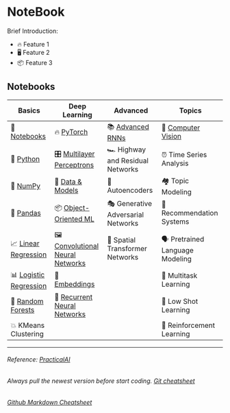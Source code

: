 # NoteBook

Brief Introduction:
- 🔥 Feature 1
- 🖥️ Feature 2
- 📦 Feature 3

## Notebooks
|Basics|Deep Learning|Advanced|Topics|
|-|-|-|-|
| 📓 [Notebooks](www.yoururl.com)  |      🔥 [PyTorch]()         |📚 [Advanced RNNs]()            |📸 [Computer Vision]()    |
| 🐍 [Python]()                    |🎛️ [Multilayer Perceptrons]()|🏎️ Highway and Residual Networks|⏰ Time Series Analysis   |
|🔢 [NumPy]()                      |🔎 [Data & Models]()         |🔮 Autoencoders                 |🏘️ Topic Modeling         |
| 🐼 [Pandas]()                    |📦 [Object-Oriented ML]()    |🎭 Generative Adversarial Networks|🛒 Recommendation Systems|
|📈 [Linear Regression]()          |🖼️ [Convolutional Neural Networks]()|🐝 Spatial Transformer Networks|🗣️ Pretrained Language Modeling|
|📊 [Logistic Regression]()        |📝 [Embeddings]()            |                                 |🤷 Multitask Learning|
|🌳 [Random Forests]()             |📗 [Recurrent Neural Networks]()|                              |🎯 Low Shot Learning|
|💥 KMeans Clustering              |                             |                                 |🍒 Reinforcement Learning|

---
###### Reference: [PracticalAI](https://github.com/GokuMohandas/practicalAI/blob/master/README.md)
###### Always pull the newest version before start coding. [Git cheatsheet](https://owenying.github.io/html/blog/ToBeAEngineerFromScratch/Diary.html)
###### [Github Markdown Cheatsheet](https://github.com/adam-p/markdown-here/wiki/Markdown-Cheatsheet)


